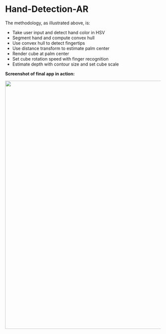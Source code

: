 # Hand-Detection-AR


The methodology, as illustrated above, is:
* Take user input and detect hand color in HSV
* Segment hand and compute convex hull
* Use convex hull to detect fingertips
* Use distance transform to estimate palm center
* Render cube at palm center
* Set cube rotation speed with finger recognition
* Estimate depth with contour size and set cube scale


**Screenshot of final app in action:**

<img src="https://github.com/ad8454/Hand-Detection-AR/blob/master/ar_final.JPG" width="800">

